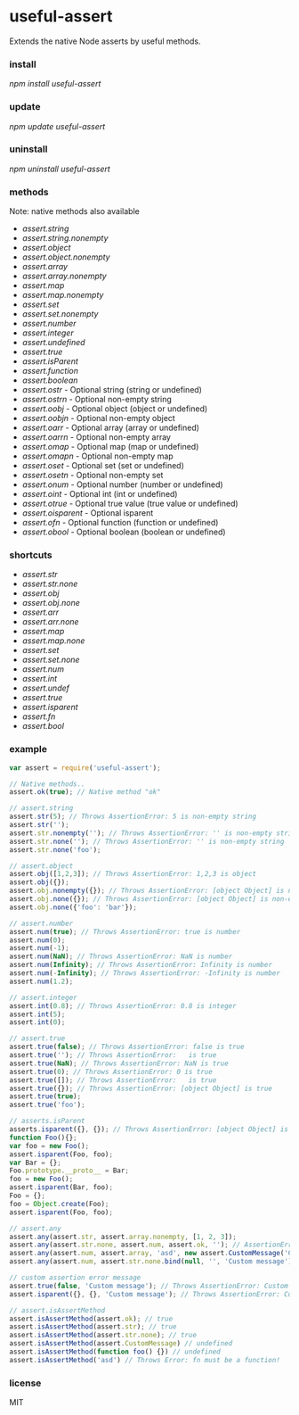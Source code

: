 # useful-assert
Extends the native Node asserts by useful methods.

### install
*npm install useful-assert*

### update
*npm update useful-assert*

### uninstall
*npm uninstall useful-assert*

### methods
Note: native methods also available  
* *assert.string*
* *assert.string.nonempty*
* *assert.object*
* *assert.object.nonempty*
* *assert.array*
* *assert.array.nonempty*
* *assert.map*
* *assert.map.nonempty*
* *assert.set*
* *assert.set.nonempty*
* *assert.number*
* *assert.integer*
* *assert.undefined*
* *assert.true*
* *assert.isParent*
* *assert.function*
* *assert.boolean*
* *assert.ostr* - Optional string (string or undefined)
* *assert.ostrn* - Optional non-empty string
* *assert.oobj* - Optional object (object or undefined)
* *assert.oobjn* - Optional non-empty object
* *assert.oarr* - Optional array (array or undefined)
* *assert.oarrn* - Optional non-empty array
* *assert.omap* - Optional map (map or undefined)
* *assert.omapn* - Optional non-empty map
* *assert.oset* - Optional set (set or undefined)
* *assert.osetn* - Optional non-empty set
* *assert.onum* - Optional number (number or undefined)
* *assert.oint* - Optional int (int or undefined)
* *assert.otrue* - Optional true value (true value or undefined)
* *assert.oisparent* - Optional isparent
* *assert.ofn* - Optional function (function or undefined)
* *assert.obool* - Optional boolean (boolean or undefined)

### shortcuts
* *assert.str*
* *assert.str.none*
* *assert.obj*
* *assert.obj.none*
* *assert.arr*
* *assert.arr.none*
* *assert.map*
* *assert.map.none*
* *assert.set*
* *assert.set.none*
* *assert.num*
* *assert.int*
* *assert.undef*
* *assert.true*
* *assert.isparent*
* *assert.fn*
* *assert.bool*

### example
```javascript
var assert = require('useful-assert');

// Native methods..
assert.ok(true); // Native method "ok"

// assert.string
assert.str(5); // Throws AssertionError: 5 is non-empty string
assert.str('');
assert.str.nonempty(''); // Throws AssertionError: '' is non-empty string
assert.str.none(''); // Throws AssertionError: '' is non-empty string
assert.str.none('foo');

// assert.object
assert.obj([1,2,3]); // Throws AssertionError: 1,2,3 is object
assert.obj({});
assert.obj.nonempty({}); // Throws AssertionError: [object Object] is non-empty object
assert.obj.none({}); // Throws AssertionError: [object Object] is non-empty object
assert.obj.none({'foo': 'bar'});

// assert.number
assert.num(true); // Throws AssertionError: true is number
assert.num(0);
assert.num(-1);
assert.num(NaN); // Throws AssertionError: NaN is number
assert.num(Infinity); // Throws AssertionError: Infinity is number
assert.num(-Infinity); // Throws AssertionError: -Infinity is number
assert.num(1.2);

// assert.integer
assert.int(0.8); // Throws AssertionError: 0.8 is integer
assert.int(5);
assert.int(0);

// assert.true
assert.true(false); // Throws AssertionError: false is true
assert.true(''); // Throws AssertionError:   is true
assert.true(NaN); // Throws AssertionError: NaN is true
assert.true(0); // Throws AssertionError: 0 is true
assert.true([]); // Throws AssertionError:   is true
assert.true({}); // Throws AssertionError: [object Object] is true
assert.true(true);
assert.true('foo');

// asserts.isParent
asserts.isparent({}, {}); // Throws AssertionError: [object Object] is parent of [object Object]
function Foo(){};
var foo = new Foo();
assert.isparent(Foo, foo);
var Bar = {};
Foo.prototype.__proto__ = Bar;
foo = new Foo();
assert.isparent(Bar, foo);
Foo = {};
foo = Object.create(Foo);
assert.isparent(Foo, foo);

// assert.any
assert.any(assert.str, assert.array.nonempty, [1, 2, 3]);
assert.any(assert.str.none, assert.num, assert.ok, ''); // AssertionError: '' is non-empty string; '' is number; '' == true
assert.any(assert.num, assert.array, 'asd', new assert.CustomMessage('Custom message')); // AssertionError: Custom message
assert.any(assert.num, assert.str.none.bind(null, '', 'Custom message'), false); // AssertionError: false is number; Custom message

// custom assertion error message
assert.true(false, 'Custom message'); // Throws AssertionError: Custom message
assert.isparent({}, {}, 'Custom message'); // Throws AssertionError: Custom message

// assert.isAssertMethod
assert.isAssertMethod(assert.ok); // true
assert.isAssertMethod(assert.str); // true
assert.isAssertMethod(assert.str.none); // true
assert.isAssertMethod(assert.CustomMessage) // undefined
assert.isAssertMethod(function foo() {}) // undefined
assert.isAssertMethod('asd') // Throws Error: fn must be a function!

```

### license
MIT
